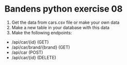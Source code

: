 # Bandens python exercise 08
1. Get the data from cars.csv file or make your own data
2. Make a new table in your database with this data
3. Make the following endpoints:
  - /api/car/{id} (GET)
  - /api/car/brand/{brand} (GET)
  - /api/car (POST)
  - /api/car/{id} (DELETE)
